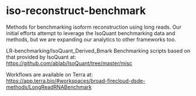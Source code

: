 # iso-reconstruct-benchmark

Methods for benchmarking isoform reconstruction using long reads. Our initial efforts attempt to leverage the IsoQuant benchmarking data and methods, but we are expanding our analytics to other frameworks too.

LR-benchmarking/IsoQuant_Derived_Bmark
Benchmarking scripts based on that provided by IsoQuant at: https://github.com/ablab/IsoQuant/tree/master/misc 

Workflows are available on Terra at: https://app.terra.bio/#workspaces/broad-firecloud-dsde-methods/LongReadRNABenchmark
